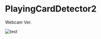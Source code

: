 # PlayingCardDetector2
Webcam Ver.

![test](https://github.com/Taxzero/PlayingCardDetector2/assets/80513449/065cb4a1-da01-4c06-8fb2-fc6ba600e492)

